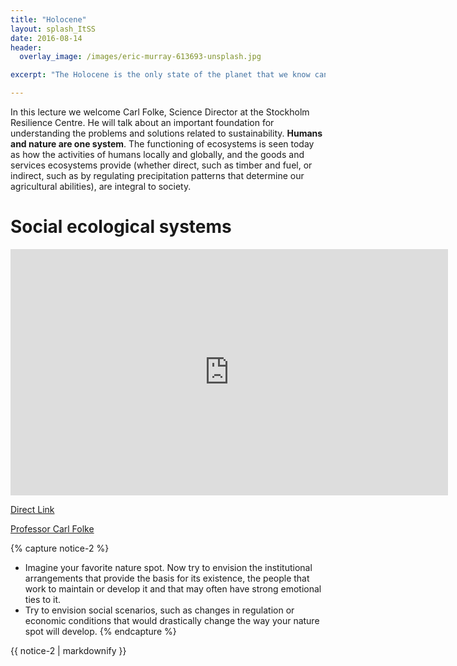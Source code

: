 ```yaml
---
title: "Holocene"
layout: splash_ItSS
date: 2016-08-14
header:
  overlay_image: /images/eric-murray-613693-unsplash.jpg

excerpt: "The Holocene is the only state of the planet that we know can sustain human development"

---
```


In this lecture we welcome Carl Folke, Science Director at the Stockholm Resilience Centre. He will talk about an important foundation for understanding the problems and solutions related to sustainability. __Humans and nature are one system__. The functioning of ecosystems is seen today as how the activities of humans locally and globally, and the goods and services ecosystems provide (whether direct, such as timber and fuel, or indirect, such as by regulating precipitation patterns that determine our agricultural abilities), are integral to society.

# Social ecological systems

<iframe width="700" height="394" src="https://www.youtube.com/embed/AONZkofXko4" frameborder="0" allowfullscreen></iframe>

[Direct Link](https://www.youtube.com/embed/AONZkofXko4)

[Professor Carl Folke](http://www.stockholmresilience.org/21/contact/staff/1-15-2008-folke.html)

{% capture notice-2 %}
* Imagine your favorite nature spot. Now try to envision the institutional arrangements that provide the basis for its existence, the people that work to maintain or develop it and that may often have strong emotional ties to it.
* Try to envision social scenarios, such as changes in regulation or economic conditions that would drastically change the way your nature spot will develop.
{% endcapture %}
<div class="notice--info">{{ notice-2 | markdownify }}</div>
